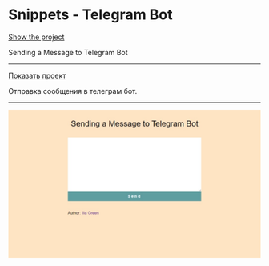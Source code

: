 # Snippets - Telegram Bot

[Show the project](https://tim2015web.github.io/Snippets__TelegramBot/)

Sending a Message to Telegram Bot

---

[Показать проект](https://tim2015web.github.io/Snippets__TelegramBot/)

Отправка сообщения в телеграм бот.

---

<img src="screenshot.jpg" title="Screenshot" alt="HTML"/>